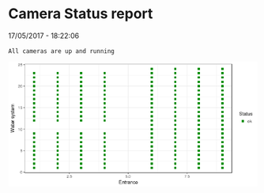 Camera Status report
================
17/05/2017 - 18:22:06

    All cameras are up and running

![](camreport_files/figure-markdown_github/unnamed-chunk-2-1.png)
